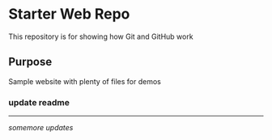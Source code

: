 # Starter Web Repo

This repository is for showing how Git and GitHub work

## Purpose

Sample website with plenty of files for demos
### update readme
---
_somemore updates_